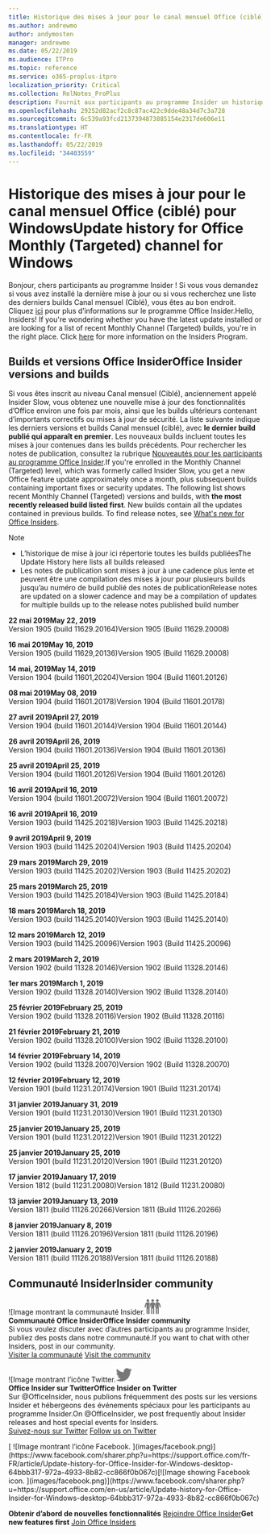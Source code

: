 ```yaml
---
title: Historique des mises à jour pour le canal mensuel Office (ciblé)
ms.author: andrewmo
author: andymosten
manager: andrewmo
ms.date: 05/22/2019
ms.audience: ITPro
ms.topic: reference
ms.service: o365-proplus-itpro
localization_priority: Critical
ms.collection: RelNotes_ProPlus
description: Fournit aux participants au programme Insider un historique des mises à jour pour les versions Canal mensuel (ciblé) pour ordinateur de bureau Windows
ms.openlocfilehash: 29252d82acf2c8c87ac422c9dde48a34d7c3a728
ms.sourcegitcommit: 6c539a93fcd2137394873885154e2317de606e11
ms.translationtype: HT
ms.contentlocale: fr-FR
ms.lasthandoff: 05/22/2019
ms.locfileid: "34403559"
---
```

# <a name="update-history-for-office-monthly-targeted-channel-for-windows"></a><span data-ttu-id="d1c98-103">Historique des mises à jour pour le canal mensuel Office (ciblé) pour Windows</span><span class="sxs-lookup"><span data-stu-id="d1c98-103">Update history for Office Monthly (Targeted) channel for Windows</span></span>

<span data-ttu-id="d1c98-p101">Bonjour, chers participants au programme Insider ! Si vous vous demandez si vous avez installé la dernière mise à jour ou si vous recherchez une liste des derniers builds Canal mensuel (Ciblé), vous êtes au bon endroit. Cliquez [ici](https://insider.office.com/) pour plus d’informations sur le programme Office Insider.</span><span class="sxs-lookup"><span data-stu-id="d1c98-p101">Hello, Insiders! If you're wondering whether you have the latest update installed or are looking for a list of recent Monthly Channel (Targeted) builds, you're in the right place. Click [here](https://insider.office.com/) for more information on the Insiders Program.</span></span>

## <a name="office-insider-versions-and-builds"></a><span data-ttu-id="d1c98-107">Builds et versions Office Insider</span><span class="sxs-lookup"><span data-stu-id="d1c98-107">Office Insider versions and builds</span></span>

<span data-ttu-id="d1c98-p102">Si vous êtes inscrit au niveau Canal mensuel (Ciblé), anciennement appelé Insider Slow, vous obtenez une nouvelle mise à jour des fonctionnalités d’Office environ une fois par mois, ainsi que les builds ultérieurs contenant d’importants correctifs ou mises à jour de sécurité. La liste suivante indique les derniers versions et builds Canal mensuel (ciblé), avec **le dernier build publié qui apparaît en premier**. Les nouveaux builds incluent toutes les mises à jour contenues dans les builds précédents. Pour rechercher les notes de publication, consultez la rubrique [Nouveautés pour les participants au programme Office Insider](https://support.office.com/fr-FR/article/what-s-new-for-office-insiders-c152d1e2-96ff-4ce9-8c14-e74e13847a24).</span><span class="sxs-lookup"><span data-stu-id="d1c98-p102">If you're enrolled in the Monthly Channel (Targeted) level, which was formerly called Insider Slow, you get a new Office feature update approximately once a month, plus subsequent builds containing important fixes or security updates. The following list shows recent Monthly Channel (Targeted) versions and builds, with **the most recently released build listed first**. New builds contain all the updates contained in previous builds. To find release notes, see [What's new for Office Insiders](https://support.office.com/en-us/article/what-s-new-for-office-insiders-c152d1e2-96ff-4ce9-8c14-e74e13847a24).</span></span>

> [!NOTE]
> - <span data-ttu-id="d1c98-112">L’historique de mise à jour ici répertorie toutes les builds publiées</span><span class="sxs-lookup"><span data-stu-id="d1c98-112">The Update History here lists all builds released</span></span>
> - <span data-ttu-id="d1c98-113">Les notes de publication sont mises à jour à une cadence plus lente et peuvent être une compilation des mises à jour pour plusieurs builds jusqu’au numéro de build publié des notes de publication</span><span class="sxs-lookup"><span data-stu-id="d1c98-113">Release notes are updated on a slower cadence and may be a compilation of updates for multiple builds up to the release notes published build number</span></span>

[//]: # (NE PAS SUPPRIMER)

<span data-ttu-id="d1c98-115">**22 mai 2019**</span><span class="sxs-lookup"><span data-stu-id="d1c98-115">**May 22, 2019**</span></span><br/> <span data-ttu-id="d1c98-116">Version 1905 (build 11629.20164)</span><span class="sxs-lookup"><span data-stu-id="d1c98-116">Version 1905 (Build 11629.20008)</span></span><br/>

<span data-ttu-id="d1c98-117">**16 mai 2019**</span><span class="sxs-lookup"><span data-stu-id="d1c98-117">**May 16, 2019**</span></span><br/>
<span data-ttu-id="d1c98-118">Version 1905 (build 11629,20136)</span><span class="sxs-lookup"><span data-stu-id="d1c98-118">Version 1905 (Build 11629.20008)</span></span><br/>

<span data-ttu-id="d1c98-119">**14 mai, 2019**</span><span class="sxs-lookup"><span data-stu-id="d1c98-119">**May 14, 2019**</span></span><br/>
<span data-ttu-id="d1c98-120">Version 1904 (build 11601,20204)</span><span class="sxs-lookup"><span data-stu-id="d1c98-120">Version 1904 (Build 11601.20126)</span></span><br/>

<span data-ttu-id="d1c98-121">**08 mai 2019**</span><span class="sxs-lookup"><span data-stu-id="d1c98-121">**May 08, 2019**</span></span><br/>
<span data-ttu-id="d1c98-122">Version 1904 (build 11601.20178)</span><span class="sxs-lookup"><span data-stu-id="d1c98-122">Version 1904 (Build 11601.20178)</span></span><br/>

<span data-ttu-id="d1c98-123">**27 avril 2019**</span><span class="sxs-lookup"><span data-stu-id="d1c98-123">**April 27, 2019**</span></span><br/>
<span data-ttu-id="d1c98-124">Version 1904 (build 11601.20144)</span><span class="sxs-lookup"><span data-stu-id="d1c98-124">Version 1904 (Build 11601.20144)</span></span><br/>

<span data-ttu-id="d1c98-125">**26 avril 2019**</span><span class="sxs-lookup"><span data-stu-id="d1c98-125">**April 26, 2019**</span></span><br/>
<span data-ttu-id="d1c98-126">Version 1904 (build 11601.20136)</span><span class="sxs-lookup"><span data-stu-id="d1c98-126">Version 1904 (Build 11601.20136)</span></span><br/>

<span data-ttu-id="d1c98-127">**25 avril 2019**</span><span class="sxs-lookup"><span data-stu-id="d1c98-127">**April 25, 2019**</span></span><br/>
<span data-ttu-id="d1c98-128">Version 1904 (build 11601.20126)</span><span class="sxs-lookup"><span data-stu-id="d1c98-128">Version 1904 (Build 11601.20126)</span></span><br/>

<span data-ttu-id="d1c98-129">**16 avril 2019**</span><span class="sxs-lookup"><span data-stu-id="d1c98-129">**April 16, 2019**</span></span><br/>
<span data-ttu-id="d1c98-130">Version 1904 (build 11601.20072)</span><span class="sxs-lookup"><span data-stu-id="d1c98-130">Version 1904 (Build 11601.20072)</span></span><br/>

<span data-ttu-id="d1c98-131">**16 avril 2019**</span><span class="sxs-lookup"><span data-stu-id="d1c98-131">**April 16, 2019**</span></span><br/>
<span data-ttu-id="d1c98-132">Version 1903 (build 11425.20218)</span><span class="sxs-lookup"><span data-stu-id="d1c98-132">Version 1903 (Build 11425.20218)</span></span><br/>

<span data-ttu-id="d1c98-133">**9 avril 2019**</span><span class="sxs-lookup"><span data-stu-id="d1c98-133">**April 9, 2019**</span></span><br/>
<span data-ttu-id="d1c98-134">Version 1903 (build 11425.20204)</span><span class="sxs-lookup"><span data-stu-id="d1c98-134">Version 1903 (Build 11425.20204)</span></span><br/>

<span data-ttu-id="d1c98-135">**29 mars 2019**</span><span class="sxs-lookup"><span data-stu-id="d1c98-135">**March 29, 2019**</span></span><br/> <span data-ttu-id="d1c98-136">Version 1903 (build 11425.20202)</span><span class="sxs-lookup"><span data-stu-id="d1c98-136">Version 1903 (Build 11425.20202)</span></span><br/>

<span data-ttu-id="d1c98-137">**25 mars 2019**</span><span class="sxs-lookup"><span data-stu-id="d1c98-137">**March 25, 2019**</span></span><br/> <span data-ttu-id="d1c98-138">Version 1903 (build 11425.20184)</span><span class="sxs-lookup"><span data-stu-id="d1c98-138">Version 1903 (Build 11425.20184)</span></span><br/>

<span data-ttu-id="d1c98-139">**18 mars 2019**</span><span class="sxs-lookup"><span data-stu-id="d1c98-139">**March 18, 2019**</span></span><br/> <span data-ttu-id="d1c98-140">Version 1903 (build 11425.20140)</span><span class="sxs-lookup"><span data-stu-id="d1c98-140">Version 1903 (Build 11425.20140)</span></span><br/>

<span data-ttu-id="d1c98-141">**12 mars 2019**</span><span class="sxs-lookup"><span data-stu-id="d1c98-141">**March 12, 2019**</span></span><br/> <span data-ttu-id="d1c98-142">Version 1903 (build 11425.20096)</span><span class="sxs-lookup"><span data-stu-id="d1c98-142">Version 1903 (Build 11425.20096)</span></span><br/>

<span data-ttu-id="d1c98-143">**2 mars 2019**</span><span class="sxs-lookup"><span data-stu-id="d1c98-143">**March 2, 2019**</span></span><br/> <span data-ttu-id="d1c98-144">Version 1902 (build 11328.20146)</span><span class="sxs-lookup"><span data-stu-id="d1c98-144">Version 1902 (Build 11328.20146)</span></span><br/>

<span data-ttu-id="d1c98-145">**1er mars 2019**</span><span class="sxs-lookup"><span data-stu-id="d1c98-145">**March 1, 2019**</span></span><br/> <span data-ttu-id="d1c98-146">Version 1902 (build 11328.20140)</span><span class="sxs-lookup"><span data-stu-id="d1c98-146">Version 1902 (Build 11328.20140)</span></span><br/>

<span data-ttu-id="d1c98-147">**25 février 2019**</span><span class="sxs-lookup"><span data-stu-id="d1c98-147">**February 25, 2019**</span></span><br/> <span data-ttu-id="d1c98-148">Version 1902 (build 11328.20116)</span><span class="sxs-lookup"><span data-stu-id="d1c98-148">Version 1902 (Build 11328.20116)</span></span><br/>

<span data-ttu-id="d1c98-149">**21 février 2019**</span><span class="sxs-lookup"><span data-stu-id="d1c98-149">**February 21, 2019**</span></span><br/> <span data-ttu-id="d1c98-150">Version 1902 (build 11328.20100)</span><span class="sxs-lookup"><span data-stu-id="d1c98-150">Version 1902 (Build 11328.20100)</span></span><br/>

<span data-ttu-id="d1c98-151">**14 février 2019**</span><span class="sxs-lookup"><span data-stu-id="d1c98-151">**February 14, 2019**</span></span><br/> <span data-ttu-id="d1c98-152">Version 1902 (build 11328.20070)</span><span class="sxs-lookup"><span data-stu-id="d1c98-152">Version 1902 (Build 11328.20070)</span></span><br/>

<span data-ttu-id="d1c98-153">**12 février 2019**</span><span class="sxs-lookup"><span data-stu-id="d1c98-153">**February 12, 2019**</span></span><br/> <span data-ttu-id="d1c98-154">Version 1901 (build 11231.20174)</span><span class="sxs-lookup"><span data-stu-id="d1c98-154">Version 1901 (Build 11231.20174)</span></span><br/>

<span data-ttu-id="d1c98-155">**31 janvier 2019**</span><span class="sxs-lookup"><span data-stu-id="d1c98-155">**January 31, 2019**</span></span><br/> <span data-ttu-id="d1c98-156">Version 1901 (build 11231.20130)</span><span class="sxs-lookup"><span data-stu-id="d1c98-156">Version 1901 (Build 11231.20130)</span></span><br/> 

<span data-ttu-id="d1c98-157">**25 janvier 2019**</span><span class="sxs-lookup"><span data-stu-id="d1c98-157">**January 25, 2019**</span></span><br/> <span data-ttu-id="d1c98-158">Version 1901 (build 11231.20122)</span><span class="sxs-lookup"><span data-stu-id="d1c98-158">Version 1901 (Build 11231.20122)</span></span><br/> 

<span data-ttu-id="d1c98-159">**25 janvier 2019**</span><span class="sxs-lookup"><span data-stu-id="d1c98-159">**January 25, 2019**</span></span><br/> <span data-ttu-id="d1c98-160">Version 1901 (build 11231.20120)</span><span class="sxs-lookup"><span data-stu-id="d1c98-160">Version 1901 (Build 11231.20120)</span></span><br/> 

<span data-ttu-id="d1c98-161">**17 janvier 2019**</span><span class="sxs-lookup"><span data-stu-id="d1c98-161">**January 17, 2019**</span></span><br/> <span data-ttu-id="d1c98-162">Version 1812 (build 11231.20080)</span><span class="sxs-lookup"><span data-stu-id="d1c98-162">Version 1812 (Build 11231.20080)</span></span><br/> 

<span data-ttu-id="d1c98-163">**13 janvier 2019**</span><span class="sxs-lookup"><span data-stu-id="d1c98-163">**January 13, 2019**</span></span><br/> <span data-ttu-id="d1c98-164">Version 1811 (build 11126.20266)</span><span class="sxs-lookup"><span data-stu-id="d1c98-164">Version 1811 (Build 11126.20266)</span></span><br/>

<span data-ttu-id="d1c98-165">**8 janvier 2019**</span><span class="sxs-lookup"><span data-stu-id="d1c98-165">**January 8, 2019**</span></span><br/> <span data-ttu-id="d1c98-166">Version 1811 (build 11126.20196)</span><span class="sxs-lookup"><span data-stu-id="d1c98-166">Version 1811 (build 11126.20196)</span></span><br/> 

<span data-ttu-id="d1c98-167">**2 janvier 2019**</span><span class="sxs-lookup"><span data-stu-id="d1c98-167">**January 2, 2019**</span></span><br/> <span data-ttu-id="d1c98-168">Version 1811 (build 11126.20188)</span><span class="sxs-lookup"><span data-stu-id="d1c98-168">Version 1811 (build 11126.20188)</span></span><br/> 


## <a name="insider-community"></a><span data-ttu-id="d1c98-169">Communauté Insider</span><span class="sxs-lookup"><span data-stu-id="d1c98-169">Insider community</span></span>

<span data-ttu-id="d1c98-170">![Image montrant la communauté Insider.</span><span class="sxs-lookup"><span data-stu-id="d1c98-170">![Image showing insider community.</span></span> ](images/insidercommunity.png)<br/>
<span data-ttu-id="d1c98-171">**Communauté Office Insider**</span><span class="sxs-lookup"><span data-stu-id="d1c98-171">**Office Insider community**</span></span><br/> <span data-ttu-id="d1c98-172">Si vous voulez discuter avec d’autres participants au programme Insider, publiez des posts dans notre communauté.</span><span class="sxs-lookup"><span data-stu-id="d1c98-172">If you want to chat with other Insiders, post in our community.</span></span><br/><span data-ttu-id="d1c98-173"> 
[Visiter la communauté](https://go.microsoft.com/fwlink/?linkid=843493)</span><span class="sxs-lookup"><span data-stu-id="d1c98-173"> 
[Visit the community](https://go.microsoft.com/fwlink/?linkid=843493)</span></span><br/> 

<span data-ttu-id="d1c98-174">![Image montrant l’icône Twitter.</span><span class="sxs-lookup"><span data-stu-id="d1c98-174">![Image showing twitter icon.</span></span> ](images/twitter.png)<br/>
<span data-ttu-id="d1c98-175">**Office Insider sur Twitter**</span><span class="sxs-lookup"><span data-stu-id="d1c98-175">**Office Insider on Twitter**</span></span><br/> <span data-ttu-id="d1c98-176">Sur @OfficeInsider, nous publions fréquemment des posts sur les versions Insider et hébergeons des événements spéciaux pour les participants au programme Insider.</span><span class="sxs-lookup"><span data-stu-id="d1c98-176">On @OfficeInsider, we post frequently about Insider releases and host special events for Insiders.</span></span><br/><span data-ttu-id="d1c98-177"> 
[Suivez-nous sur Twitter](https://go.microsoft.com/fwlink/?linkid=717717)</span><span class="sxs-lookup"><span data-stu-id="d1c98-177"> 
[Follow us on Twitter](https://go.microsoft.com/fwlink/?linkid=717717)</span></span><br/> 

<span data-ttu-id="d1c98-178">
  [
  ![Image montrant l’icône Facebook. ](images/facebook.png)](https://www.facebook.com/sharer.php?u=https://support.office.com/fr-FR/article/Update-history-for-Office-Insider-for-Windows-desktop-64bbb317-972a-4933-8b82-cc866f0b067c)</span><span class="sxs-lookup"><span data-stu-id="d1c98-178">[![Image showing Facebook icon. ](images/facebook.png)](https://www.facebook.com/sharer.php?u=https://support.office.com/en-us/article/Update-history-for-Office-Insider-for-Windows-desktop-64bbb317-972a-4933-8b82-cc866f0b067c)</span></span>       


<span data-ttu-id="d1c98-179">**Obtenir d’abord de nouvelles fonctionnalités**
[Rejoindre Office Insider](https://insider.office.com/)</span><span class="sxs-lookup"><span data-stu-id="d1c98-179">**Get new features first**
[Join Office Insiders](https://insider.office.com/)</span></span>
